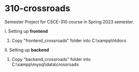 # 310-crossroads
Semester Project for CSCE-310 course in Spring 2023 semester.

I. Setting up **frontend** <br>
  1. Copy "frontend_crossroads" folder into C:\xampp\htdocs

II. Setting up **backend** <br>
  1. Copy "backend_crossroads" folder into C:\xampp\mysql\data\crossroads
